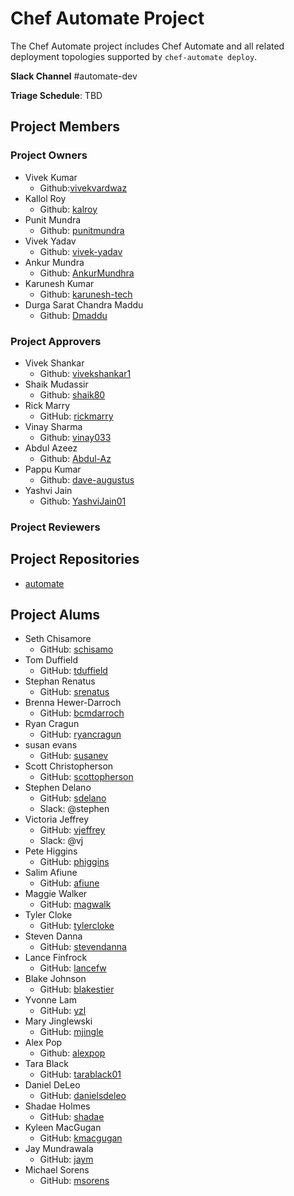 # Chef Automate Project

The Chef Automate project includes Chef Automate and all related
deployment topologies supported by `chef-automate deploy`.

**Slack Channel** #automate-dev

**Triage Schedule**: TBD

## Project Members

### Project Owners

- Vivek Kumar
  - Github:[vivekvardwaz](https://github.com/vivekvardwaz)
- Kallol Roy
  - Github: [kalroy](https://github.com/kalroy)
- Punit Mundra
  - Github: [punitmundra](https://github.com/punitmundra)
- Vivek Yadav
  - Github: [vivek-yadav](https://github.com/vivek-yadav)
- Ankur Mundra
  - Github: [AnkurMundhra](https://github.com/AnkurMundhra)
- Karunesh Kumar
  - Github: [karunesh-tech](https://github.com/karunesh-tech)
- Durga Sarat Chandra Maddu
  - Github: [Dmaddu](https://github.com/Dmaddu)

### Project Approvers

- Vivek Shankar
  - Github: [vivekshankar1](https://github.com/vivekshankar1)
- Shaik Mudassir
  - Github: [shaik80](https://github.com/shaik80)
- Rick Marry
  - GitHub: [rickmarry](https://github.com/rickmarry)
- Vinay Sharma
  - Github: [vinay033](https://github.com/vinay033)
- Abdul Azeez
  - Github: [Abdul-Az](https://github.com/Abdul-Az)
- Pappu Kumar
  - Github: [dave-augustus](https://github.com/dave-augustus)
- Yashvi Jain
  - Github: [YashviJain01](https://github.com/YashviJain01)

### Project Reviewers

## Project Repositories

- [automate](https://github.com/chef/automate)

## Project Alums

- Seth Chisamore
  - GitHub: [schisamo](https://github.com/schisamo)
- Tom Duffield
  - GitHub: [tduffield](https://github.com/tduffield)
- Stephan Renatus
  - GitHub: [srenatus](https://github.com/srenatus)
- Brenna Hewer-Darroch
  - GitHub: [bcmdarroch](https://github.com/bcmdarroch)
- Ryan Cragun
  - GitHub: [ryancragun](https://github.com/ryancragun)
- susan evans
  - GitHub: [susanev](https://github.com/susanev)
- Scott Christopherson
  - GitHub: [scottopherson](https://github.com/scottopherson)
- Stephen Delano
  - GitHub: [sdelano](https://github.com/sdelano)
  - Slack: @stephen
- Victoria Jeffrey
  - GitHub: [vjeffrey](https://github.com/vjeffrey)
  - Slack: @vj
- Pete Higgins
  - GitHub: [phiggins](https://github.com/phiggins)
- Salim Afiune
  - GitHub: [afiune](https://github.com/afiune)
- Maggie Walker
  - GitHub: [magwalk](https://github.com/magwalk)
- Tyler Cloke
  - GitHub: [tylercloke](https://github.com/tylercloke)
- Steven Danna
  - GitHub: [stevendanna](https://github.com/stevendanna)
- Lance Finfrock
  - GitHub: [lancefw](https://github.com/lancefw)
- Blake Johnson
  - GitHub: [blakestier](https://github.com/blakestier)
- Yvonne Lam
  - GitHub: [yzl](https://github.com/yzl)
- Mary Jinglewski
  - GitHub: [mjingle](https://github.com/mjingle)
- Alex Pop
  - Github: [alexpop](https://github.com/alexpop)
- Tara Black
  - GitHub: [tarablack01](https://github.com/tarablack01)
- Daniel DeLeo
  - GitHub: [danielsdeleo](https://github.com/danielsdeleo)
- Shadae Holmes
  - GitHub: [shadae](https://github.com/shadae)
- Kyleen MacGugan
  - GitHub: [kmacgugan](https://github.com/kmacgugan)
- Jay Mundrawala
  - GitHub: [jaym](https://github.com/jaym)
- Michael Sorens
  - GitHub: [msorens](https://github.com/msorens)
